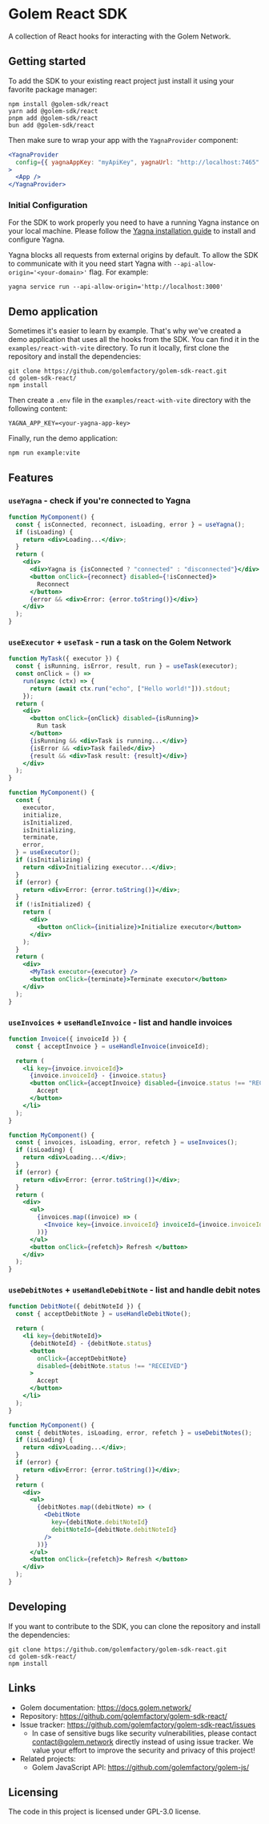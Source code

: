# Golem React SDK

A collection of React hooks for interacting with the Golem Network.

## Getting started

To add the SDK to your existing react project just install it using your favorite package manager:

```
npm install @golem-sdk/react
yarn add @golem-sdk/react
pnpm add @golem-sdk/react
bun add @golem-sdk/react
```

Then make sure to wrap your app with the `YagnaProvider` component:

```jsx
<YagnaProvider
  config={{ yagnaAppKey: "myApiKey", yagnaUrl: "http://localhost:7465" }}
>
  <App />
</YagnaProvider>
```

### Initial Configuration

For the SDK to work properly you need to have a running Yagna instance on your local machine. Please follow the [Yagna installation guide](https://docs.golem.network/docs/creators/javascript/examples/tools/yagna-installation-for-requestors) to install and configure Yagna.

Yagna blocks all requests from external origins by default. To allow the SDK to communicate with it you need start Yagna with `--api-allow-origin='<your-domain>'` flag. For example:

```shell
yagna service run --api-allow-origin='http://localhost:3000'
```

## Demo application

Sometimes it's easier to learn by example. That's why we've created a demo application that uses all the hooks from the SDK. You can find it in the `examples/react-with-vite` directory. To run it locally, first clone the repository and install the dependencies:

```
git clone https://github.com/golemfactory/golem-sdk-react.git
cd golem-sdk-react/
npm install
```

Then create a `.env` file in the `examples/react-with-vite` directory with the following content:

```
YAGNA_APP_KEY=<your-yagna-app-key>
```

Finally, run the demo application:

```
npm run example:vite
```

## Features

### `useYagna` - check if you're connected to Yagna

```jsx
function MyComponent() {
  const { isConnected, reconnect, isLoading, error } = useYagna();
  if (isLoading) {
    return <div>Loading...</div>;
  }
  return (
    <div>
      <div>Yagna is {isConnected ? "connected" : "disconnected"}</div>
      <button onClick={reconnect} disabled={!isConnected}>
        Reconnect
      </button>
      {error && <div>Error: {error.toString()}</div>}
    </div>
  );
}
```

### `useExecutor` + `useTask` - run a task on the Golem Network

```jsx
function MyTask({ executor }) {
  const { isRunning, isError, result, run } = useTask(executor);
  const onClick = () =>
    run(async (ctx) => {
      return (await ctx.run("echo", ["Hello world!"])).stdout;
    });
  return (
    <div>
      <button onClick={onClick} disabled={isRunning}>
        Run task
      </button>
      {isRunning && <div>Task is running...</div>}
      {isError && <div>Task failed</div>}
      {result && <div>Task result: {result}</div>}
    </div>
  );
}

function MyComponent() {
  const {
    executor,
    initialize,
    isInitialized,
    isInitializing,
    terminate,
    error,
  } = useExecutor();
  if (isInitializing) {
    return <div>Initializing executor...</div>;
  }
  if (error) {
    return <div>Error: {error.toString()}</div>;
  }
  if (!isInitialized) {
    return (
      <div>
        <button onClick={initialize}>Initialize executor</button>
      </div>
    );
  }
  return (
    <div>
      <MyTask executor={executor} />
      <button onClick={terminate}>Terminate executor</button>
    </div>
  );
}
```

### `useInvoices` + `useHandleInvoice` - list and handle invoices

```jsx
function Invoice({ invoiceId }) {
  const { acceptInvoice } = useHandleInvoice(invoiceId);

  return (
    <li key={invoice.invoiceId}>
      {invoice.invoiceId} - {invoice.status}
      <button onClick={acceptInvoice} disabled={invoice.status !== "RECEIVED"}>
        Accept
      </button>
    </li>
  );
}

function MyComponent() {
  const { invoices, isLoading, error, refetch } = useInvoices();
  if (isLoading) {
    return <div>Loading...</div>;
  }
  if (error) {
    return <div>Error: {error.toString()}</div>;
  }
  return (
    <div>
      <ul>
        {invoices.map((invoice) => (
          <Invoice key={invoice.invoiceId} invoiceId={invoice.invoiceId} />
        ))}
      </ul>
      <button onClick={refetch}> Refresh </button>
    </div>
  );
}
```

### `useDebitNotes` + `useHandleDebitNote` - list and handle debit notes

```jsx
function DebitNote({ debitNoteId }) {
  const { acceptDebitNote } = useHandleDebitNote();

  return (
    <li key={debitNoteId}>
      {debitNoteId} - {debitNote.status}
      <button
        onClick={acceptDebitNote}
        disabled={debitNote.status !== "RECEIVED"}
      >
        Accept
      </button>
    </li>
  );
}

function MyComponent() {
  const { debitNotes, isLoading, error, refetch } = useDebitNotes();
  if (isLoading) {
    return <div>Loading...</div>;
  }
  if (error) {
    return <div>Error: {error.toString()}</div>;
  }
  return (
    <div>
      <ul>
        {debitNotes.map((debitNote) => (
          <DebitNote
            key={debitNote.debitNoteId}
            debitNoteId={debitNote.debitNoteId}
          />
        ))}
      </ul>
      <button onClick={refetch}> Refresh </button>
    </div>
  );
}
```

## Developing

If you want to contribute to the SDK, you can clone the repository and install the dependencies:

```shell
git clone https://github.com/golemfactory/golem-sdk-react.git
cd golem-sdk-react/
npm install
```

## Links

- Golem documentation: https://docs.golem.network/
- Repository: https://github.com/golemfactory/golem-sdk-react/
- Issue tracker: https://github.com/golemfactory/golem-sdk-react/issues
  - In case of sensitive bugs like security vulnerabilities, please contact
    contact@golem.network directly instead of using issue tracker. We value your effort to improve the security and privacy of this project!
- Related projects:
  - Golem JavaScript API: https://github.com/golemfactory/golem-js/

## Licensing

The code in this project is licensed under GPL-3.0 license.
